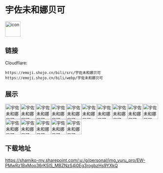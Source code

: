 # 宇佐未和娜贝可
<img src="https://emoji.shojo.cn/bili/src/宇佐未和娜贝可/icon.png" width="50" height="50" alt="icon">

## 链接
Cloudflare:
```
https://emoji.shojo.cn/bili/src/宇佐未和娜贝可
https://emoji.shojo.cn/bili/webp/宇佐未和娜贝可
```
## 展示
<img src="https://emoji.shojo.cn/bili/src/宇佐未和娜贝可/宇佐未和娜贝可-你也擦擦.png" width="50" height="50" alt="宇佐未和娜贝可-你也擦擦"><img src="https://emoji.shojo.cn/bili/src/宇佐未和娜贝可/宇佐未和娜贝可-呆滞.png" width="50" height="50" alt="宇佐未和娜贝可-呆滞"><img src="https://emoji.shojo.cn/bili/src/宇佐未和娜贝可/宇佐未和娜贝可-可怜.png" width="50" height="50" alt="宇佐未和娜贝可-可怜"><img src="https://emoji.shojo.cn/bili/src/宇佐未和娜贝可/宇佐未和娜贝可-流口水.png" width="50" height="50" alt="宇佐未和娜贝可-流口水"><img src="https://emoji.shojo.cn/bili/src/宇佐未和娜贝可/宇佐未和娜贝可-泪目.png" width="50" height="50" alt="宇佐未和娜贝可-泪目"><img src="https://emoji.shojo.cn/bili/src/宇佐未和娜贝可/宇佐未和娜贝可-锵锵.png" width="50" height="50" alt="宇佐未和娜贝可-锵锵"><img src="https://emoji.shojo.cn/bili/src/宇佐未和娜贝可/宇佐未和娜贝可-无生命体征.png" width="50" height="50" alt="宇佐未和娜贝可-无生命体征"><img src="https://emoji.shojo.cn/bili/src/宇佐未和娜贝可/宇佐未和娜贝可-心跳骤停.png" width="50" height="50" alt="宇佐未和娜贝可-心跳骤停"><img src="https://emoji.shojo.cn/bili/src/宇佐未和娜贝可/宇佐未和娜贝可-注视.png" width="50" height="50" alt="宇佐未和娜贝可-注视"><img src="https://emoji.shojo.cn/bili/src/宇佐未和娜贝可/宇佐未和娜贝可-嘿嘿.png" width="50" height="50" alt="宇佐未和娜贝可-嘿嘿"><img src="https://emoji.shojo.cn/bili/src/宇佐未和娜贝可/宇佐未和娜贝可-指.png" width="50" height="50" alt="宇佐未和娜贝可-指"><img src="https://emoji.shojo.cn/bili/src/宇佐未和娜贝可/宇佐未和娜贝可-突脸.png" width="50" height="50" alt="宇佐未和娜贝可-突脸"><img src="https://emoji.shojo.cn/bili/src/宇佐未和娜贝可/宇佐未和娜贝可-疑惑.png" width="50" height="50" alt="宇佐未和娜贝可-疑惑"><img src="https://emoji.shojo.cn/bili/src/宇佐未和娜贝可/宇佐未和娜贝可-恼.png" width="50" height="50" alt="宇佐未和娜贝可-恼"><img src="https://emoji.shojo.cn/bili/src/宇佐未和娜贝可/宇佐未和娜贝可-啊啊啊.png" width="50" height="50" alt="宇佐未和娜贝可-啊啊啊">

## 下载地址

https://shamiko-my.sharepoint.com/:u:/g/personal/img_yuru_pro/EW-PMwRz1BxMoo36rK5IS_MBZNzS4i0Eg3rogbzHs9YXkQ